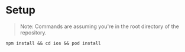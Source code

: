 # Setup

> Note: Commands are assuming you're in the root directory of the repository.

`npm install && cd ios && pod install`
